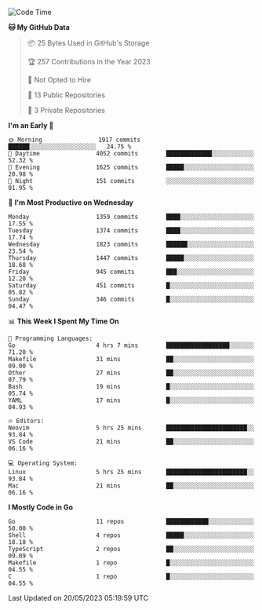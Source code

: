 <!--START_SECTION:waka-->
![Code Time](http://img.shields.io/badge/Code%20Time-7%20hrs%2027%20mins-blue)

**🐱 My GitHub Data** 

> 📦 25 Bytes Used in GitHub's Storage 
 > 
> 🏆 257 Contributions in the Year 2023
 > 
> 🚫 Not Opted to Hire
 > 
> 📜 13 Public Repositories 
 > 
> 🔑 3 Private Repositories 
 > 
**I'm an Early 🐤** 

```text
🌞 Morning                1917 commits        ██████░░░░░░░░░░░░░░░░░░░   24.75 % 
🌆 Daytime                4052 commits        █████████████░░░░░░░░░░░░   52.32 % 
🌃 Evening                1625 commits        █████░░░░░░░░░░░░░░░░░░░░   20.98 % 
🌙 Night                  151 commits         ░░░░░░░░░░░░░░░░░░░░░░░░░   01.95 % 
```
📅 **I'm Most Productive on Wednesday** 

```text
Monday                   1359 commits        ████░░░░░░░░░░░░░░░░░░░░░   17.55 % 
Tuesday                  1374 commits        ████░░░░░░░░░░░░░░░░░░░░░   17.74 % 
Wednesday                1823 commits        ██████░░░░░░░░░░░░░░░░░░░   23.54 % 
Thursday                 1447 commits        █████░░░░░░░░░░░░░░░░░░░░   18.68 % 
Friday                   945 commits         ███░░░░░░░░░░░░░░░░░░░░░░   12.20 % 
Saturday                 451 commits         █░░░░░░░░░░░░░░░░░░░░░░░░   05.82 % 
Sunday                   346 commits         █░░░░░░░░░░░░░░░░░░░░░░░░   04.47 % 
```


📊 **This Week I Spent My Time On** 

```text
💬 Programming Languages: 
Go                       4 hrs 7 mins        ██████████████████░░░░░░░   71.20 % 
Makefile                 31 mins             ██░░░░░░░░░░░░░░░░░░░░░░░   09.00 % 
Other                    27 mins             ██░░░░░░░░░░░░░░░░░░░░░░░   07.79 % 
Bash                     19 mins             █░░░░░░░░░░░░░░░░░░░░░░░░   05.74 % 
YAML                     17 mins             █░░░░░░░░░░░░░░░░░░░░░░░░   04.93 % 

🔥 Editors: 
Neovim                   5 hrs 25 mins       ███████████████████████░░   93.84 % 
VS Code                  21 mins             ██░░░░░░░░░░░░░░░░░░░░░░░   06.16 % 

💻 Operating System: 
Linux                    5 hrs 25 mins       ███████████████████████░░   93.84 % 
Mac                      21 mins             ██░░░░░░░░░░░░░░░░░░░░░░░   06.16 % 
```

**I Mostly Code in Go** 

```text
Go                       11 repos            ████████████░░░░░░░░░░░░░   50.00 % 
Shell                    4 repos             █████░░░░░░░░░░░░░░░░░░░░   18.18 % 
TypeScript               2 repos             ██░░░░░░░░░░░░░░░░░░░░░░░   09.09 % 
Makefile                 1 repo              █░░░░░░░░░░░░░░░░░░░░░░░░   04.55 % 
C                        1 repo              █░░░░░░░░░░░░░░░░░░░░░░░░   04.55 % 
```




 Last Updated on 20/05/2023 05:19:59 UTC
<!--END_SECTION:waka-->
